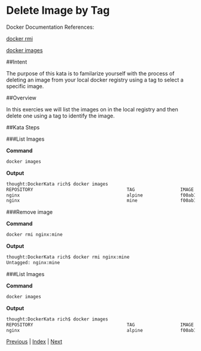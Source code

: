 # Delete Image by Tag

Docker Documentation References:

[docker rmi](https://docs.docker.com/engine/reference/commandline/rmi/)

[docker images](https://docs.docker.com/engine/reference/commandline/images/)

##Intent

The purpose of this kata is to familarize yourself with the process of deleting an image from your local docker registry using a tag to select a specific image.

##Overview

In this exercies we will list the images on in the local registry and then delete one using a tag to identify the image.

##Kata Steps

###List Images

**Command**

```bash
docker images
```

**Output**

```bash
thought:DockerKata rich$ docker images
REPOSITORY                                   TAG                 IMAGE ID            CREATED             SIZE
nginx                                        alpine              f00ab1b3ac6d        2 weeks ago         15.5 MB
nginx                                        mine                f00ab1b3ac6d        2 weeks ago         15.5 MB
```

###Remove image

**Command**

```bash
docker rmi nginx:mine
```

**Output**

```bash
thought:DockerKata rich$ docker rmi nginx:mine
Untagged: nginx:mine
```

###List Images

**Command**

```bash
docker images
```

**Output**

```bash
thought:DockerKata rich$ docker images
REPOSITORY                                   TAG                 IMAGE ID            CREATED             SIZE
nginx                                        alpine              f00ab1b3ac6d        2 weeks ago         15.5 MB
```

[Previous](8_tag_an_image.md) | [Index](README.md) | [Next](10_exec_in_container.md)
